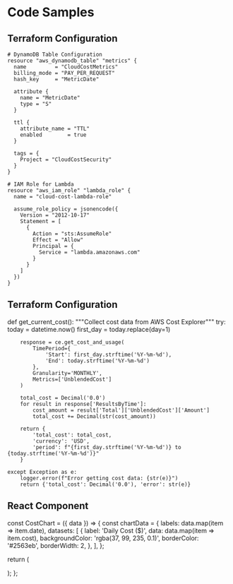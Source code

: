 # Code Samples

## Terraform Configuration
```hcl
# DynamoDB Table Configuration
resource "aws_dynamodb_table" "metrics" {
  name         = "CloudCostMetrics"
  billing_mode = "PAY_PER_REQUEST"
  hash_key     = "MetricDate"

  attribute {
    name = "MetricDate"
    type = "S"
  }

  ttl {
    attribute_name = "TTL"
    enabled        = true
  }

  tags = {
    Project = "CloudCostSecurity"
  }
}

# IAM Role for Lambda
resource "aws_iam_role" "lambda_role" {
  name = "cloud-cost-lambda-role"

  assume_role_policy = jsonencode({
    Version = "2012-10-17"
    Statement = [
      {
        Action = "sts:AssumeRole"
        Effect = "Allow"
        Principal = {
          Service = "lambda.amazonaws.com"
        }
      }
    ]
  })
}
```

## Terraform Configuration
def get_current_cost():
    """Collect cost data from AWS Cost Explorer"""
    try:
        today = datetime.now()
        first_day = today.replace(day=1)
        
        response = ce.get_cost_and_usage(
            TimePeriod={
                'Start': first_day.strftime('%Y-%m-%d'),
                'End': today.strftime('%Y-%m-%d')
            },
            Granularity='MONTHLY',
            Metrics=['UnblendedCost']
        )
        
        total_cost = Decimal('0.0')
        for result in response['ResultsByTime']:
            cost_amount = result['Total']['UnblendedCost']['Amount']
            total_cost += Decimal(str(cost_amount))
        
        return {
            'total_cost': total_cost,
            'currency': 'USD',
            'period': f"{first_day.strftime('%Y-%m-%d')} to {today.strftime('%Y-%m-%d')}"
        }
        
    except Exception as e:
        logger.error(f"Error getting cost data: {str(e)}")
        return {'total_cost': Decimal('0.0'), 'error': str(e)}

## React Component
const CostChart = ({ data }) => {
  const chartData = {
    labels: data.map(item => item.date),
    datasets: [
      {
        label: 'Daily Cost ($)',
        data: data.map(item => item.cost),
        backgroundColor: 'rgba(37, 99, 235, 0.1)',
        borderColor: '#2563eb',
        borderWidth: 2,
      },
    ],
  };

  return (
    <div className="chart-container">
      <Bar data={chartData} options={chartOptions} />
    </div>
  );
};